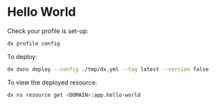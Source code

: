 # Hello World

Check your profile is set-up:

```bash
dx profile config
```

To deploy:

```bash
dx dxns deploy --config ./tmp/dx.yml --tag latest --version false
```

To view the deployed resource:

```bash
dx ns resource get <DOMAIN>:app.hello-world
```

